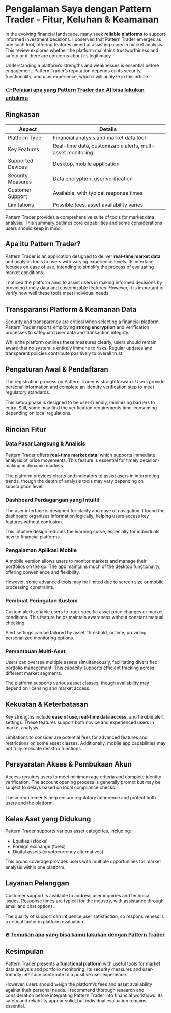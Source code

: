 # Pengalaman Saya dengan Pattern Trader - Fitur, Keluhan & Keamanan
 

In the evolving financial landscape, many seek **reliable platforms** to support informed investment decisions. I observed that Pattern Trader emerges as one such tool, offering features aimed at assisting users in market analysis. This review explores whether the platform maintains trustworthiness and safety or if there are concerns about its legitimacy.

Understanding a platform’s strengths and weaknesses is essential before engagement. Pattern Trader’s reputation depends on its security, functionality, and user experience, which I will analyze in this article.

### [👉 Pelajari apa yang Pattern Trader dan AI bisa lakukan untukmu](https://tinyurl.com/26aq3f4f)
## Ringkasan

| Aspect               | Details                                   |
|----------------------|-------------------------------------------|
| Platform Type        | Financial analysis and market data tool  |
| Key Features         | Real-time data, customizable alerts, multi-asset monitoring |
| Supported Devices    | Desktop, mobile application                |
| Security Measures    | Data encryption, user verification        |
| Customer Support     | Available, with typical response times    |
| Limitations          | Possible fees, asset availability varies  |

Pattern Trader provides a comprehensive suite of tools for market data analysis. This summary outlines core capabilities and some considerations users should keep in mind.

## Apa itu Pattern Trader?

Pattern Trader is an application designed to deliver **real-time market data** and analysis tools to users with varying experience levels. Its interface focuses on ease of use, intending to simplify the process of evaluating market conditions.

I noticed the platform aims to assist users in making informed decisions by providing timely data and customizable features. However, it is important to verify how well these tools meet individual needs.

## Transparansi Platform & Keamanan Data

Security and transparency are critical when selecting a financial platform. Pattern Trader reports employing **strong encryption** and verification processes to safeguard user data and transaction integrity.

While the platform outlines these measures clearly, users should remain aware that no system is entirely immune to risks. Regular updates and transparent policies contribute positively to overall trust.

## Pengaturan Awal & Pendaftaran

The registration process on Pattern Trader is straightforward. Users provide personal information and complete an identity verification step to meet regulatory standards.

This setup phase is designed to be user-friendly, minimizing barriers to entry. Still, some may find the verification requirements time-consuming depending on local regulations.

## Rincian Fitur

### Data Pasar Langsung & Analisis

Pattern Trader offers **real-time market data**, which supports immediate analysis of price movements. This feature is essential for timely decision-making in dynamic markets.

The platform provides charts and indicators to assist users in interpreting trends, though the depth of analysis tools may vary depending on subscription level.

### Dashboard Perdagangan yang Intuitif

The user interface is designed for clarity and ease of navigation. I found the dashboard organizes information logically, helping users access key features without confusion.

This intuitive design reduces the learning curve, especially for individuals new to financial platforms.

### Pengalaman Aplikasi Mobile

A mobile version allows users to monitor markets and manage their portfolios on the go. The app maintains much of the desktop functionality, offering convenience and flexibility.

However, some advanced tools may be limited due to screen size or mobile processing constraints.

### Pembuat Peringatan Kustom

Custom alerts enable users to track specific asset price changes or market conditions. This feature helps maintain awareness without constant manual checking.

Alert settings can be tailored by asset, threshold, or time, providing personalized monitoring options.

### Pemantauan Multi-Aset

Users can oversee multiple assets simultaneously, facilitating diversified portfolio management. This capacity supports efficient tracking across different market segments.

The platform supports various asset classes, though availability may depend on licensing and market access.

## Kekuatan & Keterbatasan

Key strengths include **ease of use, real-time data access**, and flexible alert settings. These features support both novice and experienced users in market analysis.

Limitations to consider are potential fees for advanced features and restrictions on some asset classes. Additionally, mobile app capabilities may not fully replicate desktop functions.

## Persyaratan Akses & Pembukaan Akun

Access requires users to meet minimum age criteria and complete identity verification. The account opening process is generally prompt but may be subject to delays based on local compliance checks.

These requirements help ensure regulatory adherence and protect both users and the platform.

## Kelas Aset yang Didukung

Pattern Trader supports various asset categories, including:

- Equities (stocks)
- Foreign exchange (forex)
- Digital assets (cryptocurrency alternatives)

This broad coverage provides users with multiple opportunities for market analysis within one platform.

## Layanan Pelanggan

Customer support is available to address user inquiries and technical issues. Response times are typical for the industry, with assistance through email and chat options.

The quality of support can influence user satisfaction, so responsiveness is a critical factor in platform evaluation.

### [🔥 Temukan apa yang bisa kamu lakukan dengan Pattern Trader](https://tinyurl.com/26aq3f4f)
## Kesimpulan

Pattern Trader presents a **functional platform** with useful tools for market data analysis and portfolio monitoring. Its security measures and user-friendly interface contribute to a positive user experience.

However, users should weigh the platform’s fees and asset availability against their personal needs. I recommend thorough research and consideration before integrating Pattern Trader into financial workflows. Its safety and reliability appear solid, but individual evaluation remains essential.